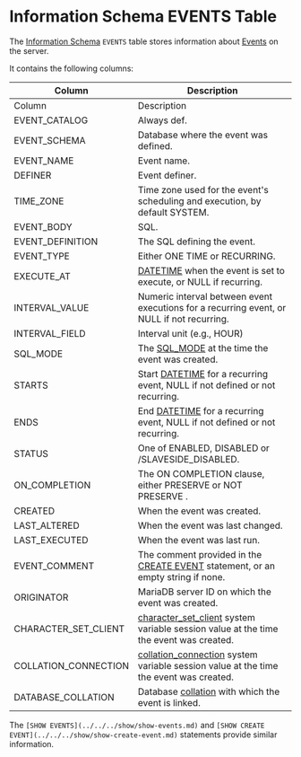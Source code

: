 
# Information Schema EVENTS Table

The [Information Schema](../../../../../../mariadb-internals/information-schema-plugins-show-and-flush-statements.md) `EVENTS` table stores information about [Events](../../../../../../../server-usage/programming-customizing-mariadb/triggers-events/event-scheduler/README.md) on the server.


It contains the following columns:



| Column | Description |
| --- | --- |
| Column | Description |
| EVENT_CATALOG | Always def. |
| EVENT_SCHEMA | Database where the event was defined. |
| EVENT_NAME | Event name. |
| DEFINER | Event definer. |
| TIME_ZONE | Time zone used for the event's scheduling and execution, by default SYSTEM. |
| EVENT_BODY | SQL. |
| EVENT_DEFINITION | The SQL defining the event. |
| EVENT_TYPE | Either ONE TIME or RECURRING. |
| EXECUTE_AT | [DATETIME](../../../../../../data-types/date-and-time-data-types/datetime.md) when the event is set to execute, or NULL if recurring. |
| INTERVAL_VALUE | Numeric interval between event executions for a recurring event, or NULL if not recurring. |
| INTERVAL_FIELD | Interval unit (e.g., HOUR) |
| SQL_MODE | The [SQL_MODE](../../../../../../../server-management/variables-and-modes/sql-mode.md) at the time the event was created. |
| STARTS | Start [DATETIME](../../../../../../data-types/date-and-time-data-types/datetime.md) for a recurring event, NULL if not defined or not recurring. |
| ENDS | End [DATETIME](../../../../../../data-types/date-and-time-data-types/datetime.md) for a recurring event, NULL if not defined or not recurring. |
| STATUS | One of ENABLED, DISABLED or /SLAVESIDE_DISABLED. |
| ON_COMPLETION | The ON COMPLETION clause, either PRESERVE or NOT PRESERVE . |
| CREATED | When the event was created. |
| LAST_ALTERED | When the event was last changed. |
| LAST_EXECUTED | When the event was last run. |
| EVENT_COMMENT | The comment provided in the [CREATE EVENT](../../../../data-definition/create/create-event.md) statement, or an empty string if none. |
| ORIGINATOR | MariaDB server ID on which the event was created. |
| CHARACTER_SET_CLIENT | [character_set_client](../../../../../../../server-usage/replication-cluster-multi-master/optimization-and-tuning/system-variables/server-system-variables.md#character_set_client) system variable session value at the time the event was created. |
| COLLATION_CONNECTION | [collation_connection](../../../../../../../server-usage/replication-cluster-multi-master/optimization-and-tuning/system-variables/server-system-variables.md#collation_connection) system variable session value at the time the event was created. |
| DATABASE_COLLATION | Database [collation](../../../../../../data-types/string-data-types/character-sets/README.md) with which the event is linked. |



The `[SHOW EVENTS](../../../show/show-events.md)` and `[SHOW CREATE EVENT](../../../show/show-create-event.md)` statements provide similar information.

